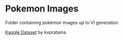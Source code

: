 # Pokemon Images
Folder containing pokèmon images up to VI generation

[Kaggle Dataset](https://www.kaggle.com/kvpratama/pokemon-images-dataset) by kvpratama
